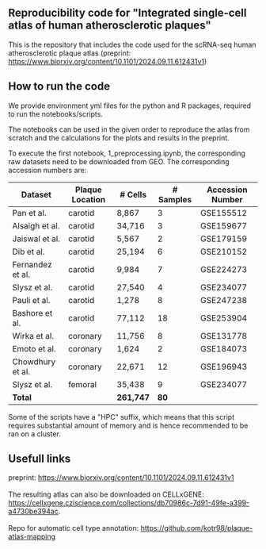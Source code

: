 ## Reproducibility code for "Integrated single-cell atlas of human atherosclerotic plaques"

This is the repository that includes the code used for the scRNA-seq human atherosclerotic plaque atlas (preprint: https://www.biorxiv.org/content/10.1101/2024.09.11.612431v1)

## How to run the code

We provide environment yml files for the python and R packages, required to run the notebooks/scripts. 

The notebooks can be used in the given order to reproduce the atlas from scratch and the calculations for the plots and results in the preprint. 

To execute the first notebook, 1_preprocessing.ipynb, the corresponding raw datasets need to be downloaded from GEO. The corresponding accession numbers are: 

| Dataset           | Plaque Location | # Cells | # Samples | Accession Number |
|-------------------|-----------------|---------|-----------|------------------|
| Pan et al.      | carotid         | 8,867   | 3         | GSE155512        |
| Alsaigh et al.  | carotid         | 34,716  | 3         | GSE159677        |
| Jaiswal et al.  | carotid         | 5,567   | 2         | GSE179159        |
| Dib et al.       | carotid         | 25,194  | 6         | GSE210152        |
| Fernandez et al. | carotid         | 9,984   | 7         | GSE224273        |
| Slysz et al.     | carotid         | 27,540  | 4         | GSE234077        |
| Pauli et al.    | carotid         | 1,278   | 8         | GSE247238        |
| Bashore et al.  | carotid         | 77,112  | 18        | GSE253904        |
| Wirka et al.     | coronary        | 11,756  | 8         | GSE131778        |
| Emoto et al.     | coronary        | 1,624   | 2         | GSE184073        |
| Chowdhury et al. | coronary        | 22,671  | 12        | GSE196943        |
| Slysz et al.    | femoral         | 35,438  | 9         | GSE234077        |
| **Total**         |                 | **261,747** | **80** |                  |

Some of the scripts have a "HPC" suffix, which means that this script requires substantial amount of memory and is hence recommended to be ran on a cluster.

## Usefull links

preprint: https://www.biorxiv.org/content/10.1101/2024.09.11.612431v1 \
\
The resulting atlas can also be downloaded on CELLxGENE: https://cellxgene.cziscience.com/collections/db70986c-7d91-49fe-a399-a4730be394ac. \
\
Repo for automatic cell type annotation: https://github.com/kotr98/plaque-atlas-mapping

